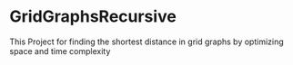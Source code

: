 # GridGraphsRecursive
This Project for finding the shortest distance in grid graphs by optimizing space and time complexity
